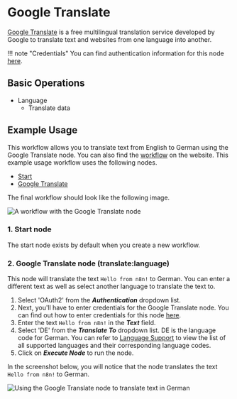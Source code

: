 # Google Translate

[Google Translate](https://translate.google.com/) is a free multilingual translation service developed by Google to translate text and websites from one language into another.

!!! note "Credentials"
    You can find authentication information for this node [here](/integrations/credentials/google/).


## Basic Operations

* Language
    * Translate data

## Example Usage

This workflow allows you to translate text from English to German using the Google Translate node. You can also find the [workflow](https://n8n.io/workflows/743) on the website. This example usage workflow uses the following nodes.
- [Start](/integrations/core-nodes/n8n-nodes-base.start/)
- [Google Translate]()

The final workflow should look like the following image.

![A workflow with the Google Translate node](/_images/integrations/nodes/googletranslate/workflow.png)

### 1. Start node

The start node exists by default when you create a new workflow.

### 2. Google Translate node (translate:language)

This node will translate the text `Hello from n8n!` to German. You can enter a different text as well as select another language to translate the text to.

1. Select 'OAuth2' from the ***Authentication*** dropdown list.
2. Next, you'll have to enter credentials for the Google Translate node. You can find out how to enter credentials for this node [here](/integrations/credentials/google/).
3. Enter the text `Hello from n8n!` in the ***Text*** field.
4. Select 'DE' from the ***Translate To*** dropdown list. DE is the language code for German. You can refer to [Language Support](https://cloud.google.com/translate/docs/languages) to view the list of all supported languages and their corresponding language codes.
5. Click on ***Execute Node*** to run the node.

In the screenshot below, you will notice that the node translates the text `Hello from n8n!` to German.

![Using the Google Translate node to translate text in German](/_images/integrations/nodes/googletranslate/googletranslate_node.png)
